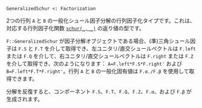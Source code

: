```
GeneralizedSchur <: Factorization
```

2つの行列 `A` と `B` の一般化シュール因子分解の行列因子化タイプです。これは、対応する行列因子化関数 [`schur(_, _)`](@ref) の返り値の型です。

`F::GeneralizedSchur` が因子分解オブジェクトである場合、(準)三角シュール因子は `F.S` と `F.T` を介して取得でき、左ユニタリ/直交シュールベクトルは `F.left` または `F.Q` を介して、右ユニタリ/直交シュールベクトルは `F.right` または `F.Z` を介して取得でき、次のようになります： `A=F.left*F.S*F.right'` および `B=F.left*F.T*F.right'`。行列 `A` と `B` の一般化固有値は `F.α./F.β` を使用して取得できます。

分解を反復すると、コンポーネント `F.S`、`F.T`、`F.Q`、`F.Z`、`F.α`、および `F.β` が生成されます。
